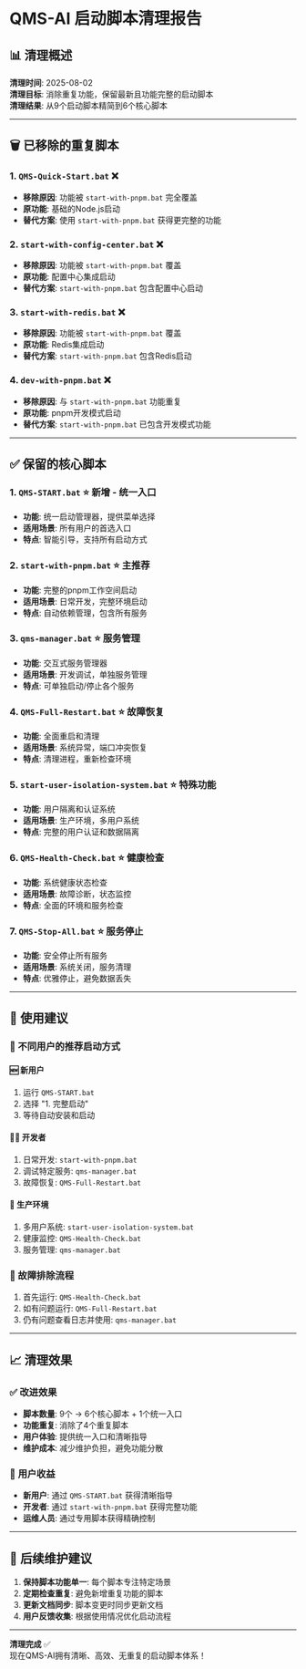 # QMS-AI 启动脚本清理报告

## 📊 清理概述

**清理时间**: 2025-08-02  
**清理目标**: 消除重复功能，保留最新且功能完整的启动脚本  
**清理结果**: 从9个启动脚本精简到6个核心脚本

---

## 🗑️ 已移除的重复脚本

### 1. `QMS-Quick-Start.bat` ❌
- **移除原因**: 功能被 `start-with-pnpm.bat` 完全覆盖
- **原功能**: 基础的Node.js启动
- **替代方案**: 使用 `start-with-pnpm.bat` 获得更完整的功能

### 2. `start-with-config-center.bat` ❌  
- **移除原因**: 功能被 `start-with-pnpm.bat` 覆盖
- **原功能**: 配置中心集成启动
- **替代方案**: `start-with-pnpm.bat` 包含配置中心启动

### 3. `start-with-redis.bat` ❌
- **移除原因**: 功能被 `start-with-pnpm.bat` 覆盖  
- **原功能**: Redis集成启动
- **替代方案**: `start-with-pnpm.bat` 包含Redis启动

### 4. `dev-with-pnpm.bat` ❌
- **移除原因**: 与 `start-with-pnpm.bat` 功能重复
- **原功能**: pnpm开发模式启动
- **替代方案**: `start-with-pnpm.bat` 已包含开发模式功能

---

## ✅ 保留的核心脚本

### 1. `QMS-START.bat` ⭐ **新增 - 统一入口**
- **功能**: 统一启动管理器，提供菜单选择
- **适用场景**: 所有用户的首选入口
- **特点**: 智能引导，支持所有启动方式

### 2. `start-with-pnpm.bat` ⭐ **主推荐**
- **功能**: 完整的pnpm工作空间启动
- **适用场景**: 日常开发，完整环境启动
- **特点**: 自动依赖管理，包含所有服务

### 3. `qms-manager.bat` ⭐ **服务管理**
- **功能**: 交互式服务管理器
- **适用场景**: 开发调试，单独服务管理
- **特点**: 可单独启动/停止各个服务

### 4. `QMS-Full-Restart.bat` ⭐ **故障恢复**
- **功能**: 全面重启和清理
- **适用场景**: 系统异常，端口冲突恢复
- **特点**: 清理进程，重新检查环境

### 5. `start-user-isolation-system.bat` ⭐ **特殊功能**
- **功能**: 用户隔离和认证系统
- **适用场景**: 生产环境，多用户系统
- **特点**: 完整的用户认证和数据隔离

### 6. `QMS-Health-Check.bat` ⭐ **健康检查**
- **功能**: 系统健康状态检查
- **适用场景**: 故障诊断，状态监控
- **特点**: 全面的环境和服务检查

### 7. `QMS-Stop-All.bat` ⭐ **服务停止**
- **功能**: 安全停止所有服务
- **适用场景**: 系统关闭，服务清理
- **特点**: 优雅停止，避免数据丢失

---

## 🎯 使用建议

### 👥 不同用户的推荐启动方式

#### 🆕 **新用户**
1. 运行 `QMS-START.bat`
2. 选择 "1. 完整启动"
3. 等待自动安装和启动

#### 👨‍💻 **开发者**
1. 日常开发: `start-with-pnpm.bat`
2. 调试特定服务: `qms-manager.bat`
3. 故障恢复: `QMS-Full-Restart.bat`

#### 🏢 **生产环境**
1. 多用户系统: `start-user-isolation-system.bat`
2. 健康监控: `QMS-Health-Check.bat`
3. 服务管理: `qms-manager.bat`

### 🔧 故障排除流程
1. 首先运行: `QMS-Health-Check.bat`
2. 如有问题运行: `QMS-Full-Restart.bat`
3. 仍有问题查看日志并使用: `qms-manager.bat`

---

## 📈 清理效果

### ✅ **改进效果**
- **脚本数量**: 9个 → 6个核心脚本 + 1个统一入口
- **功能重复**: 消除了4个重复脚本
- **用户体验**: 提供统一入口和清晰指导
- **维护成本**: 减少维护负担，避免功能分散

### 🎯 **用户收益**
- **新用户**: 通过 `QMS-START.bat` 获得清晰指导
- **开发者**: 通过 `start-with-pnpm.bat` 获得完整功能
- **运维人员**: 通过专用脚本获得精确控制

---

## 📝 后续维护建议

1. **保持脚本功能单一**: 每个脚本专注特定场景
2. **定期检查重复**: 避免新增重复功能的脚本
3. **更新文档同步**: 脚本变更时同步更新文档
4. **用户反馈收集**: 根据使用情况优化启动流程

---

**清理完成** ✅  
现在QMS-AI拥有清晰、高效、无重复的启动脚本体系！
